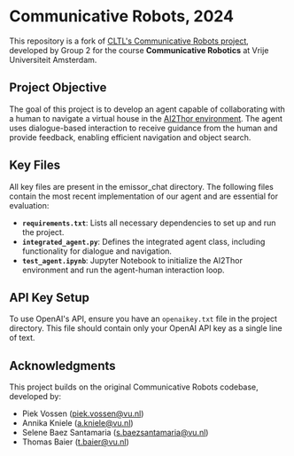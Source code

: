 # Communicative Robots, 2024

This repository is a fork of [CLTL's Communicative Robots project](https://github.com/cltl/ma-communicative-robots), developed by Group 2 for the course **Communicative Robotics** at Vrije Universiteit Amsterdam.

## Project Objective

The goal of this project is to develop an agent capable of collaborating with a human to navigate a virtual house in the [AI2Thor environment](https://ai2thor.allenai.org). The agent uses dialogue-based interaction to receive guidance from the human and provide feedback, enabling efficient navigation and object search.

## Key Files

All key files are present in the emissor_chat directory. The following files contain the most recent implementation of our agent and are essential for evaluation:

- **`requirements.txt`**: Lists all necessary dependencies to set up and run the project.
- **`integrated_agent.py`**: Defines the integrated agent class, including functionality for dialogue and navigation.
- **`test_agent.ipynb`**: Jupyter Notebook to initialize the AI2Thor environment and run the agent-human interaction loop.

## API Key Setup
To use OpenAI's API, ensure you have an `openaikey.txt` file in the project directory. This file should contain only your OpenAI API key as a single line of text.

## Acknowledgments

This project builds on the original Communicative Robots codebase, developed by:

- Piek Vossen ([piek.vossen@vu.nl](mailto:piek.vossen@vu.nl))
- Annika Kniele ([a.kniele@vu.nl](mailto:a.kniele@vu.nl))
- Selene Baez Santamaria ([s.baezsantamaria@vu.nl](mailto:s.baezsantamaria@vu.nl))
- Thomas Baier ([t.baier@vu.nl](mailto:t.baier@vu.nl))
